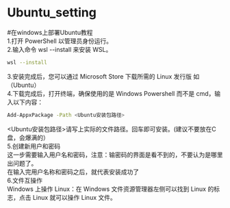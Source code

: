 # Ubuntu_setting

#在windows上部署Ubuntu教程  
1.打开 PowerShell 以管理员身份运行。  
2.输入命令 wsl --install 来安装 WSL。  
```bash
wsl --install 
```  
3.安装完成后，您可以通过 Microsoft Store 下载所需的 Linux 发行版  如（Ubuntu）  
4.下载完成后，打开终端，确保使用的是 Windows Powershell 而不是 cmd，输入以下内容：  
```bash
Add-AppxPackage -Path <Ubuntu安装包路径> 
```  
   <Ubuntu安装包路径>请写上实际的文件路径。回车即可安装。(建议不要放在C盘，会爆满的）  
5.创建新用户和密码  
这一步需要输入用户名和密码，注意：输密码的界面是看不到的，不要认为是哪里出问题了。  
在输入完用户名称和密码之后，就代表安装成功了  
6.文件互操作  
Windows 上操作 Linux：在 Windows 文件资源管理器左侧可以找到 Linux 的标志，点击 Linux 就可以操作 Linux 文件。  
